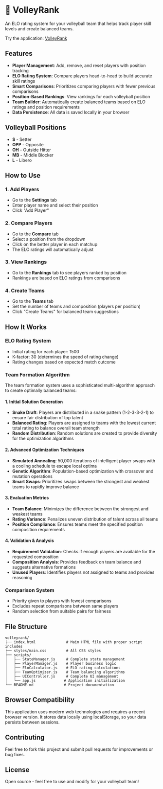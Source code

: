 # 🏐 VolleyRank

An ELO rating system for your volleyball team that helps track player skill levels and create balanced teams.

Try the application: [VolleyRank](https://avpv.github.io/volleyrank/)

## Features

- **Player Management**: Add, remove, and reset players with position tracking
- **ELO Rating System**: Compare players head-to-head to build accurate skill ratings
- **Smart Comparisons**: Prioritizes comparing players with fewer previous comparisons
- **Position-Based Rankings**: View rankings for each volleyball position
- **Team Builder**: Automatically create balanced teams based on ELO ratings and position requirements
- **Data Persistence**: All data is saved locally in your browser

## Volleyball Positions

- **S** - Setter
- **OPP** - Opposite
- **OH** - Outside Hitter
- **MB** - Middle Blocker
- **L** - Libero

## How to Use

### 1. Add Players
- Go to the **Settings** tab
- Enter player name and select their position
- Click "Add Player"

### 2. Compare Players
- Go to the **Compare** tab
- Select a position from the dropdown
- Click on the better player in each matchup
- The ELO ratings will automatically adjust

### 3. View Rankings
- Go to the **Rankings** tab to see players ranked by position
- Rankings are based on ELO ratings from comparisons

### 4. Create Teams
- Go to the **Teams** tab
- Set the number of teams and composition (players per position)
- Click "Create Teams" for balanced team suggestions

## How It Works

### ELO Rating System
- Initial rating for each player: 1500
- K-factor: 30 (determines the speed of rating change)
- Rating changes based on expected match outcome

### Team Formation Algorithm

The team formation system uses a sophisticated multi-algorithm approach to create optimally balanced teams:

#### 1. Initial Solution Generation
- **Snake Draft**: Players are distributed in a snake pattern (1-2-3-3-2-1) to ensure fair distribution of top talent
- **Balanced Rating**: Players are assigned to teams with the lowest current total rating to balance overall team strength
- **Random Distribution**: Random solutions are created to provide diversity for the optimization algorithms

#### 2. Advanced Optimization Techniques
- **Simulated Annealing**: 50,000 iterations of intelligent player swaps with a cooling schedule to escape local optima
- **Genetic Algorithm**: Population-based optimization with crossover and mutation operations
- **Smart Swaps**: Prioritizes swaps between the strongest and weakest teams to rapidly improve balance

#### 3. Evaluation Metrics
- **Team Balance**: Minimizes the difference between the strongest and weakest teams
- **Rating Variance**: Penalizes uneven distribution of talent across all teams
- **Position Compliance**: Ensures teams meet the specified position composition requirements

#### 4. Validation & Analysis
- **Requirement Validation**: Checks if enough players are available for the requested composition
- **Composition Analysis**: Provides feedback on team balance and suggests alternative formations
- **Unused Players**: Identifies players not assigned to teams and provides reasoning

### Comparison System
- Priority given to players with fewest comparisons
- Excludes repeat comparisons between same players
- Random selection from suitable pairs for fairness

## File Structure

```
volleyrank/
├── index.html              # Main HTML file with proper script includes
├── styles/main.css         # All CSS styles
├── scripts/
│   ├── StateManager.js     # Complete state management
│   ├── PlayerManager.js    # Player business logic
│   ├── EloCalculator.js    # ELO rating calculations
│   ├── TeamOptimizer.js    # Team balancing algorithms
│   ├── UIController.js     # Complete UI management
│   └── app.js             # Application initialization
└── README.md              # Project documentation
```

## Browser Compatibility

This application uses modern web technologies and requires a recent browser version. It stores data locally using localStorage, so your data persists between sessions.

## Contributing

Feel free to fork this project and submit pull requests for improvements or bug fixes.

## License

Open source - feel free to use and modify for your volleyball team!
